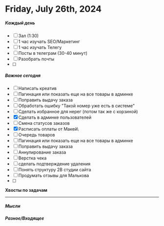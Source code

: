 # Friday, July 26th, 2024

##### Каждый день
- [ ] Зал (1:30)
- [ ] 1 час изучать SEO/Маркетинг
- [ ] 1 час изучать Телегу
- [ ] Посты в телеграм  (30-40 минут)
- [ ] Разобрать почты
- [ ] 
##### Важное сегодня
- [ ] Написать креатив
- [ ] Пагинация или показать еще на все товары в админке
- [ ] Поправить выдачу заказа
- [ ] Обработать ошибку "Такой номер уже есть в системе"
- [ ] Сделать избранное для нерег (потом так же с корзиной)
- [x] Сделать в админке пользователей
- [ ] Смена статусов заказов
- [x] Расписать оплаты от Макей\
- [ ] Очередь товаров
- [ ] Пагинация или показать еще на все товары в админке
- [ ] Поправить выдачу заказа
- [ ] Аннулирование заказа
- [ ] Верстка чека
- [ ] сделать подтверждение удаления
- [ ] Понять структуру 2В студии сайта
- [ ] Продумать отзывы для Малькова
- [ ] 
**Хвосты по задачам**



---

##### Мысли

##### Разное/Входящее

